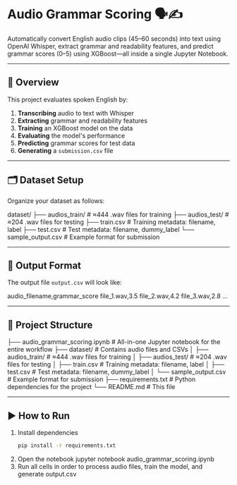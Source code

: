 # Audio Grammar Scoring 🗣️✍️

Automatically convert English audio clips (45–60 seconds) into text using OpenAI Whisper, extract grammar and readability features, and predict grammar scores (0–5) using XGBoost—all inside a single Jupyter Notebook.

---

## 📘 Overview

This project evaluates spoken English by:

1. **Transcribing** audio to text with Whisper  
2. **Extracting** grammar and readability features  
3. **Training** an XGBoost model on the data  
4. **Evaluating** the model's performance  
5. **Predicting** grammar scores for test data  
6. **Generating** a `submission.csv` file

---

## 🗂️ Dataset Setup

Organize your dataset as follows:

dataset/
├── audios_train/ # ≈444 .wav files for training
├── audios_test/ # ≈204 .wav files for testing
├── train.csv # Training metadata: filename, label
├── test.csv # Test metadata: filename, dummy_label
└── sample_output.csv # Example format for submission


---

## 📝 Output Format

The output file `output.csv` will look like:

audio_filename,grammar_score
file_1.wav,3.5
file_2.wav,4.2
file_3.wav,2.8
...


---

## 📁 Project Structure

├── audio_grammar_scoring.ipynb # All-in-one Jupyter notebook for the entire workflow
├── dataset/ # Contains audio files and CSVs
│ ├── audios_train/ # ≈444 .wav files for training
│ ├── audios_test/ # ≈204 .wav files for testing
│ ├── train.csv # Training metadata: filename, label
│ ├── test.csv # Test metadata: filename, dummy_label
│ └── sample_output.csv # Example format for submission
├── requirements.txt # Python dependencies for the project
└── README.md # This file


---

## ▶️ How to Run

1. Install dependencies  
   ```bash
   pip install -r requirements.txt
2. Open the notebook
jupyter notebook audio_grammar_scoring.ipynb
3. Run all cells in order to process audio files, train the model, and generate output.csv



